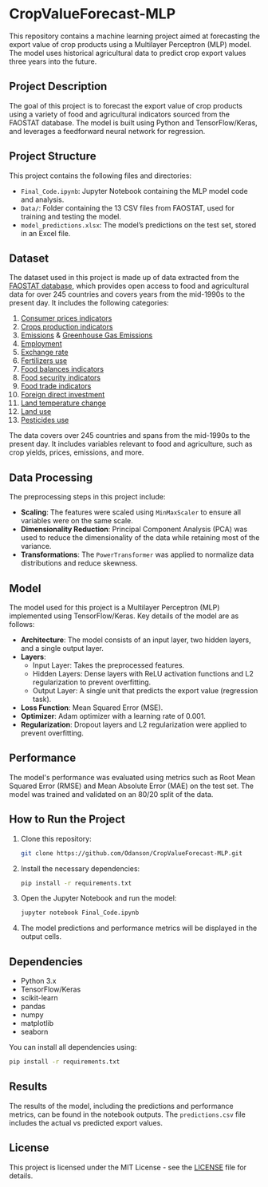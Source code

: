 # CropValueForecast-MLP

This repository contains a machine learning project aimed at forecasting the export value of crop products using a Multilayer Perceptron (MLP) model. The model uses historical agricultural data to predict crop export values three years into the future.

## Project Description

The goal of this project is to forecast the export value of crop products using a variety of food and agricultural indicators sourced from the FAOSTAT database. The model is built using Python and TensorFlow/Keras, and leverages a feedforward neural network for regression.

## Project Structure

This project contains the following files and directories:

- `Final_Code.ipynb`: Jupyter Notebook containing the MLP model code and analysis.
- `Data/`: Folder containing the 13 CSV files from FAOSTAT, used for training and testing the model.
- `model_predictions.xlsx`: The model’s predictions on the test set, stored in an Excel file.

## Dataset

The dataset used in this project is made up of data extracted from the [FAOSTAT database](https://www.fao.org/faostat/en/#home), which provides open access to food and agricultural data for over 245 countries and covers years from the mid-1990s to the present day. It includes the following categories:
1. [Consumer prices indicators](https://www.fao.org/faostat/en/#data/CP)
2. [Crops production indicators](https://www.fao.org/faostat/en/#data/QCL)
3. [Emissions](https://www.fao.org/faostat/en/#data/GCE) & [Greenhouse Gas Emissions](https://www.fao.org/faostat/en/#data/GV)
4. [Employment](https://www.fao.org/faostat/en/#data/OEA)
5. [Exchange rate](https://www.fao.org/faostat/en/#data/PE)
6. [Fertilizers use](https://www.fao.org/faostat/en/#data/RFB)
7. [Food balances indicators](https://www.fao.org/faostat/en/#data/FBS)
8. [Food security indicators](https://www.fao.org/faostat/en/#data/FS)
9. [Food trade indicators](https://www.fao.org/faostat/en/#data/TCL)
10. [Foreign direct investment](https://www.fao.org/faostat/en/#data/FDI)
11. [Land temperature change](https://www.fao.org/faostat/en/#data/ET)
12. [Land use](https://www.fao.org/faostat/en/#data/RL)
13. [Pesticides use](https://www.fao.org/faostat/en/#data/RP)

The data covers over 245 countries and spans from the mid-1990s to the present day. It includes variables relevant to food and agriculture, such as crop yields, prices, emissions, and more.

## Data Processing

The preprocessing steps in this project include:

- **Scaling**: The features were scaled using `MinMaxScaler` to ensure all variables were on the same scale.
- **Dimensionality Reduction**: Principal Component Analysis (PCA) was used to reduce the dimensionality of the data while retaining most of the variance.
- **Transformations**: The `PowerTransformer` was applied to normalize data distributions and reduce skewness.

## Model

The model used for this project is a Multilayer Perceptron (MLP) implemented using TensorFlow/Keras. Key details of the model are as follows:

- **Architecture**: The model consists of an input layer, two hidden layers, and a single output layer.
- **Layers**:
  - Input Layer: Takes the preprocessed features.
  - Hidden Layers: Dense layers with ReLU activation functions and L2 regularization to prevent overfitting.
  - Output Layer: A single unit that predicts the export value (regression task).
- **Loss Function**: Mean Squared Error (MSE).
- **Optimizer**: Adam optimizer with a learning rate of 0.001.
- **Regularization**: Dropout layers and L2 regularization were applied to prevent overfitting.
  
## Performance

The model's performance was evaluated using metrics such as Root Mean Squared Error (RMSE) and Mean Absolute Error (MAE) on the test set. The model was trained and validated on an 80/20 split of the data.

## How to Run the Project

1. Clone this repository:
   ```bash
   git clone https://github.com/Odanson/CropValueForecast-MLP.git
   ```
2. Install the necessary dependencies:
   ```bash
   pip install -r requirements.txt
   ```
3. Open the Jupyter Notebook and run the model:
   ```bash
   jupyter notebook Final_Code.ipynb
   ```
4. The model predictions and performance metrics will be displayed in the output cells.

## Dependencies

- Python 3.x
- TensorFlow/Keras
- scikit-learn
- pandas
- numpy
- matplotlib
- seaborn

You can install all dependencies using:
```bash
pip install -r requirements.txt
```
## Results

The results of the model, including the predictions and performance metrics, can be found in the notebook outputs. The `predictions.csv` file includes the actual vs predicted export values.

## License

This project is licensed under the MIT License - see the [LICENSE](LICENSE) file for details.

